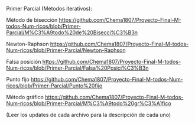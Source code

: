 Primer Parcial (Métodos iterativos):

Método de bisección https://github.com/Chema1807/Proyecto-Final-M-todos-Num-ricos/blob/Primer-Parcial/M%C3%A9todo%20de%20Bisecci%C3%B3n

Newton-Raphson https://github.com/Chema1807/Proyecto-Final-M-todos-Num-ricos/blob/Primer-Parcial/Newton-Raphson

Falsa posición https://github.com/Chema1807/Proyecto-Final-M-todos-Num-ricos/blob/Primer-Parcial/Falsa%20Posici%C3%B3n

Punto fijo https://github.com/Chema1807/Proyecto-Final-M-todos-Num-ricos/blob/Primer-Parcial/Punto%20fijo

Método gráfico https://github.com/Chema1807/Proyecto-Final-M-todos-Num-ricos/blob/Primer-Parcial/M%C3%A9todo%20gr%C3%A1fico

(Leer los updates de cada archivo para la descripción de cada uno)
